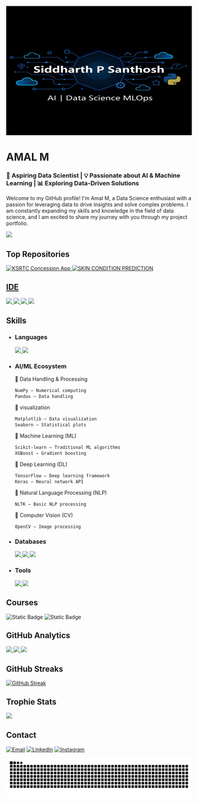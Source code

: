 <img src="Siddharth_P_Santhosh.jpg" alt="Cover Image" width="800" height="350">


# AMAL M

###  🚀 **Aspiring Data Scientist** | 💡 **Passionate about AI & Machine Learning** | 📊 **Exploring Data-Driven Solutions**  



Welcome to my GitHub profile! I'm Amal M, a Data Science enthusiast with a passion for leveraging data to drive insights and solve complex problems. I am constantly expanding my skills and knowledge in the field of data science, and I am excited to share my journey with you through my project portfolio.

[![](https://github-profile-summary-cards.vercel.app/api/cards/profile-details?username=sid2002-N&theme=dark)](https://github.com/sid2002-N)

 ## Top Repositories
<a href="https://github.com/sid2002-N/ksrtc_concession_app">
    <img src="https://github.com/sid2002-N/ksrtc_concession_app/images/Home.jpeg" alt="KSRTC Concession App" width="250" height="200"> 
 <a href="https://github.com/sid2002-N/skin-condition-prediction-">
    <img src="https://github.com/sid2002-N/skin-condition-prediction-/blob/main/IMAGE%20FOR%20SKIN%20CONDTION.jpg" alt="SKIN CONDITION PREDICTION" width="250" height="200">




## IDE
[![](	https://img.shields.io/badge/Colab-F9AB00?style=for-the-badge&logo=googlecolab&color=525252) ![](https://img.shields.io/badge/RStudio-75AADB?style=for-the-badge&logo=rstudio&logoColor=white) ![](https://img.shields.io/badge/PyCharm-000000.svg?&style=for-the-badge&logo=PyCharm&logoColor=white) ![](https://img.shields.io/badge/VSCode-0078D4?style=for-the-badge&logo=visual%20studio%20code&logoColor=white)](https://github.com/amal1310)

## Skills
- ### Languages
  [![](https://img.shields.io/badge/Python-FFD43B?style=for-the-badge&logo=python&logoColor=blue) ![](https://img.shields.io/badge/R-276DC3?style=for-the-badge&logo=r&logoColor=white)](https://github.com/amal1310) 
- ### AI/ML Ecosystem

  
   🔹 Data Handling & Processing

      NumPy – Numerical computing 
      Pandas – Data handling 
  🔹 visualization

      Matplotlib – Data visualization 
      Seaborn – Statistical plots 


  🔹 Machine Learning (ML)

      Scikit-learn – Traditional ML algorithms 
      XGBoost – Gradient boosting 


  🔹 Deep Learning (DL)

      TensorFlow – Deep learning framework
      Keras – Neural network API 
  

  🔹 Natural Language Processing (NLP)

      NLTK – Basic NLP processing 


  🔹 Computer Vision (CV)

      OpenCV – Image processing 

- ### Databases
  [![](https://img.shields.io/badge/MySQL-005C84?style=for-the-badge&logo=mysql&logoColor=white) ![](https://img.shields.io/badge/Microsoft%20SQL%20Server-CC2927?style=for-the-badge&logo=microsoft%20sql%20server&logoColor=white) ![](https://img.shields.io/badge/PostgreSQL-316192?style=for-the-badge&logo=postgresql&logoColor=white)](https://github.com/sid2002-N)

- ### Tools
    [![](https://img.shields.io/badge/Microsoft_Excel-217346?style=for-the-badge&logo=microsoft-excel&logoColor=white) ![](https://img.shields.io/badge/Tableau-E97627?style=for-the-badge&logo=tableau&logoColor=white)](https://github.com/sid2002-N)

## Courses
![Static Badge](https://img.shields.io/badge/AI%20Engineering-Specialization-%20?style=flat&logo=coursera&color=blue) ![Static Badge](https://img.shields.io/badge/Data%20Science-Specialization-%20?style=flat&logo=coursera&color=blue) 



## GitHub Analytics
[<img height="180em" src="https://github-readme-stats-eight-theta.vercel.app/api?username=sid2002-N&show_icons=true&theme=dark&hide_border=true&include_all_commits=true&count_private=true"/> <img height="180em" src="https://github-readme-stats.vercel.app/api/top-langs/?username=sid2002-N&layout=compact&theme=dark&hide_border=true"/> ![](http://github-profile-summary-cards.vercel.app/api/cards/productive-time?username=sid2002-N&show_icons=true&theme=dark&utcOffset=8)](https://github.com/sid2002-N)

## GitHub Streaks
[![GitHub Streak](https://github-readme-streak-stats-virid-three.vercel.app?user=sid2002-N&theme=sea&card_width=500&card_height=200)](https://git.io/streak-stats)

## Trophie Stats
![](https://github-profile-trophy.vercel.app/?username=sid2002-N&theme=onedark)

## Contact
[![Email](https://img.shields.io/badge/Gmail-D14836?style=for-the-badge&logo=gmail&logoColor=white)](mailto:amalmamal1310@gmail.com) [![LinkedIn](https://img.shields.io/badge/LinkedIn-0077B5?style=for-the-badge&logo=linkedin&logoColor=white)](https://www.linkedin.com/in/amalm1310) [![Instagram](https://img.shields.io/badge/Instagram-E4405F?style=for-the-badge&logo=instagram&logoColor=white)](https://www.instagram.com/_l_x_m_a) 

![Snake animation](https://github.com/sid2002-N/sid2002-N/blob/main/assets/github-contribution-grid-snake.svg)

